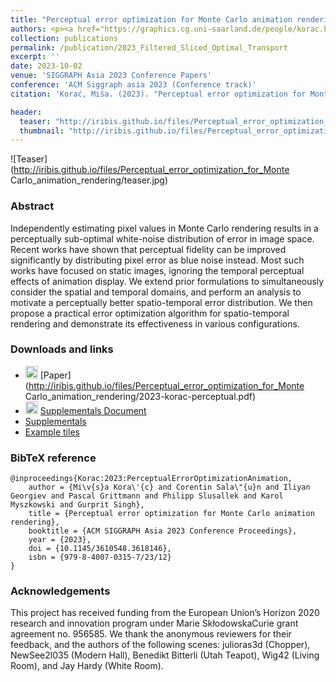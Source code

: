 ```yaml
---
title: "Perceptual error optimization for Monte Carlo animation rendering"
authors: <p><a href="https://graphics.cg.uni-saarland.de/people/korac.html">Miša Korać</a>, <a href="https://iribis.github.io/">Corentin Salaün</a>, <a href="http://iliyan.com/">Iliyan Georgiev</a>, <a href="https://graphics.cg.uni-saarland.de/people/grittmann.html">Pascal Grittmann</a>, <a href="https://graphics.cg.uni-saarland.de/people/slusallek.html">Philipp Slusallek</a>, <a href="https://people.mpi-inf.mpg.de/~gsingh/">Gurprit Singh</a></p>
collection: publications
permalink: /publication/2023_Filtered_Sliced_Optimal_Transport
excerpt: ''
date: 2023-10-02
venue: 'SIGGRAPH Asia 2023 Conference Papers'
conference: 'ACM Siggraph asia 2023 (Conference track)'
citation: 'Korać, Miša. (2023). "Perceptual error optimization for Monte Carlo animation rendering" <i>SIGGRAPH Asia 2023 Conference Papers</i>.'

header:
  teaser: "http://iribis.github.io/files/Perceptual_error_optimization_for_Monte Carlo_animation_rendering/teaser.jpg"
  thumbnail: "http://iribis.github.io/files/Perceptual_error_optimization_for_Monte Carlo_animation_rendering/thumbnail.jpg"
---
```


![Teaser](http://iribis.github.io/files/Perceptual_error_optimization_for_Monte Carlo_animation_rendering/teaser.jpg)

### Abstract

Independently estimating pixel values in Monte Carlo rendering results in a perceptually sub-optimal white-noise distribution of error in image space. Recent works have shown that perceptual fidelity can be improved significantly by distributing pixel error as blue noise instead. Most such works have focused on static images, ignoring the temporal perceptual effects of animation display. We extend prior formulations to simultaneously consider the spatial and temporal domains, and perform an analysis to motivate a perceptually better spatio-temporal error distribution. We then propose a practical error optimization algorithm for spatio-temporal rendering and demonstrate its effectiveness in various configurations.


### Downloads and links
- <img width="20px" src="http://iribis.github.io/assets/fonts/file-pdf-solid.svg"> [Paper](http://iribis.github.io/files/Perceptual_error_optimization_for_Monte Carlo_animation_rendering/2023-korac-perceptual.pdf)<br />
- <img width="20px" src="http://iribis.github.io/assets/fonts/file-pdf-solid.svg"> [Supplementals Document](http://iribis.github.io/extra/2023_Perceptual_error_optim/2023-korac-perceptual-supp.pdf)<br />
- <i class="fas fa-fw fa-link" aria-hidden="true"></i> [Supplementals](http://iribis.github.io/extra/2023_Perceptual_error_optim/supplemental_viewer/index.html)<br />
- <i class="fas fa-fw fa-archive" aria-hidden="true"></i> <a href="http://iribis.github.io/extra/2023_Perceptual_error_optim/2023_korac_tile_data.zip" download="http://iribis.github.io/extra/2023_Perceptual_error_optim/2023_korac_tile_data.zip">Example tiles</a><br />


### BibTeX reference

    @inproceedings{Korac:2023:PerceptualErrorOptimizationAnimation,
        author = {Mi\v{s}a Kora\'{c} and Corentin Sala\"{u}n and Iliyan Georgiev and Pascal Grittmann and Philipp Slusallek and Karol Myszkowski and Gurprit Singh},
        title = {Perceptual error optimization for Monte Carlo animation rendering},
        booktitle = {ACM SIGGRAPH Asia 2023 Conference Proceedings},
        year = {2023},
        doi = {10.1145/3610548.3618146},
        isbn = {979-8-4007-0315-7/23/12}
    }

### Acknowledgements

This project has received funding from the European Union’s Horizon 2020 research and innovation program under Marie SkłodowskaCurie grant agreement no. 956585. We thank the anonymous reviewers for their feedback, and the authors of the following scenes: julioras3d (Chopper), NewSee2l035 (Modern Hall), Benedikt Bitterli (Utah Teapot), Wig42 (Living Room), and Jay Hardy (White Room).